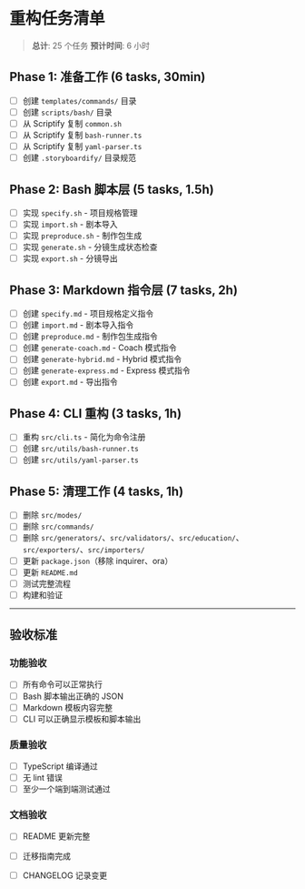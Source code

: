 # 重构任务清单

> **总计**: 25 个任务
> **预计时间**: 6 小时

## Phase 1: 准备工作 (6 tasks, 30min)

- [ ] 创建 `templates/commands/` 目录
- [ ] 创建 `scripts/bash/` 目录
- [ ] 从 Scriptify 复制 `common.sh`
- [ ] 从 Scriptify 复制 `bash-runner.ts`
- [ ] 从 Scriptify 复制 `yaml-parser.ts`
- [ ] 创建 `.storyboardify/` 目录规范

## Phase 2: Bash 脚本层 (5 tasks, 1.5h)

- [ ] 实现 `specify.sh` - 项目规格管理
- [ ] 实现 `import.sh` - 剧本导入
- [ ] 实现 `preproduce.sh` - 制作包生成
- [ ] 实现 `generate.sh` - 分镜生成状态检查
- [ ] 实现 `export.sh` - 分镜导出

## Phase 3: Markdown 指令层 (7 tasks, 2h)

- [ ] 创建 `specify.md` - 项目规格定义指令
- [ ] 创建 `import.md` - 剧本导入指令
- [ ] 创建 `preproduce.md` - 制作包生成指令
- [ ] 创建 `generate-coach.md` - Coach 模式指令
- [ ] 创建 `generate-hybrid.md` - Hybrid 模式指令
- [ ] 创建 `generate-express.md` - Express 模式指令
- [ ] 创建 `export.md` - 导出指令

## Phase 4: CLI 重构 (3 tasks, 1h)

- [ ] 重构 `src/cli.ts` - 简化为命令注册
- [ ] 创建 `src/utils/bash-runner.ts`
- [ ] 创建 `src/utils/yaml-parser.ts`

## Phase 5: 清理工作 (4 tasks, 1h)

- [ ] 删除 `src/modes/`
- [ ] 删除 `src/commands/`
- [ ] 删除 `src/generators/`、`src/validators/`、`src/education/`、`src/exporters/`、`src/importers/`
- [ ] 更新 `package.json`（移除 inquirer、ora）
- [ ] 更新 `README.md`
- [ ] 测试完整流程
- [ ] 构建和验证

---

## 验收标准

### 功能验收
- [ ] 所有命令可以正常执行
- [ ] Bash 脚本输出正确的 JSON
- [ ] Markdown 模板内容完整
- [ ] CLI 可以正确显示模板和脚本输出

### 质量验收
- [ ] TypeScript 编译通过
- [ ] 无 lint 错误
- [ ] 至少一个端到端测试通过

### 文档验收
- [ ] README 更新完整
- [ ] 迁移指南完成
- [ ] CHANGELOG 记录变更


